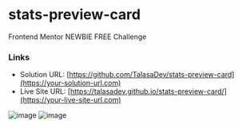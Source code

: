 # stats-preview-card
Frontend Mentor NEWBIE FREE Challenge

### Links

- Solution URL: [https://github.com/TalasaDev/stats-preview-card](https://your-solution-url.com)
- Live Site URL: [https://talasadev.github.io/stats-preview-card/](https://your-live-site-url.com)

![image](https://user-images.githubusercontent.com/119393713/205860282-49e3f19f-97f3-4fdf-8e2e-6abc20328386.png)
![image](https://user-images.githubusercontent.com/119393713/205860419-458df4e5-1f5b-4ece-9fdb-bf3e061a4968.png)
